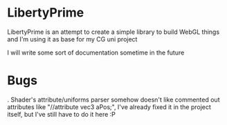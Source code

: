 # LibertyPrime

LibertyPrime is an attempt to create a simple library to build WebGL things and I'm using it as base for my CG uni project

I will write some sort of documentation sometime in the future 


# Bugs

  . Shader's attribute/uniforms parser somehow doesn't like commented out attributes like "//attribute vec3 aPos;", I've already fixed it in the project itself, but I've still have to do it here :P
